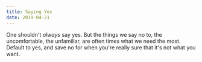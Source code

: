 ```yaml
---
title: Saying Yes
date: 2019-04-21
---
```


One shouldn't _always_ say yes. But the things we say no to, the uncomfortable, the unfamiliar, are often times what we need the most. Default to yes, and save no for when you're really sure that it's not what you want.
